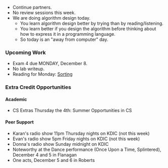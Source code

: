 * Continue partners.
* No review sessions this week.
* We are doing algorithm design today.  
    * You learn algorithm design better by trying than by reading/listening. 
    * You learn better if you design the algorithm before thinking about
      how to express it in a programming language.
    * So today is an "away from computer" day.

### Upcoming Work

* Exam 4 due MONDAY, December 8.
* No lab writeup.
* Reading for Monday:
  [Sorting](../readings/sorting.html)

### Extra Credit Opportunities

#### Academic

* CS Extras Thursday the 4th: Summer Opportunities in CS

#### Peer Support

* Karan's radio show 11pm Thursday nights on KDIC (not this week)
* Evan's radio show 5pm Friday nights on KDIC  (not this week)
* Donna's radio show Sunday midnight on KDIC
* Noteworthy at the Dance performance (Once Upon a Time, Splintered), 
  December 4 and 5 in Flanagan
* One acts, December 5 and 6 in Roberts
